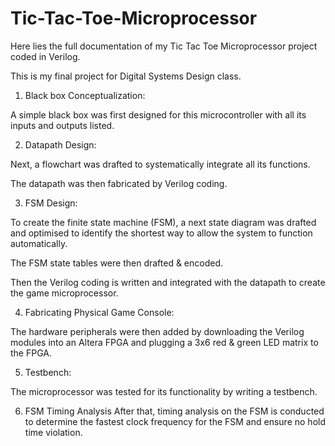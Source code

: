 # Tic-Tac-Toe-Microprocessor
Here lies the full documentation of my Tic Tac Toe Microprocessor project coded in Verilog.

This is my final project for Digital Systems Design class. 

1. Black box Conceptualization:

A simple black box was first designed for this microcontroller with all its inputs and outputs listed.


2. Datapath Design:
   
Next, a flowchart was drafted to systematically integrate all its functions.

The datapath was then fabricated by Verilog coding.


3. FSM Design:
   
To create the finite state machine (FSM), a next state diagram was drafted and optimised to identify the shortest way to allow the system to function automatically. 

The FSM state tables were then drafted & encoded.

Then the Verilog coding is written and integrated with the datapath to create the game microprocessor.


4. Fabricating Physical Game Console:
   
The hardware peripherals were then added by downloading the Verilog modules into an Altera FPGA and plugging a 3x6 red & green LED matrix to the FPGA.


5. Testbench:
    
The microprocessor was tested for its functionality by writing a testbench.


6. FSM Timing Analysis
After that, timing analysis on the FSM is conducted to determine the fastest clock frequency for the FSM and ensure no hold time violation.
